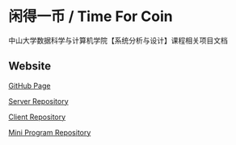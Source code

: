 # 闲得一币 / Time For Coin

中山大学数据科学与计算机学院【系统分析与设计】课程相关项目文档

## Website

[GitHub Page](https://timeforcoin.github.io/)

[Server Repository](https://github.com/TimeForCoin/Server)

[Client Repository](https://github.com/TimeForCoin/Client)

[Mini Program Repository](https://github.com/TimeForCoin/MiniProgram)
